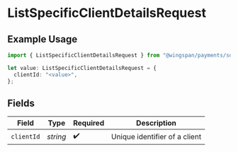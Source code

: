 # ListSpecificClientDetailsRequest

## Example Usage

```typescript
import { ListSpecificClientDetailsRequest } from "@wingspan/payments/sdk/models/operations";

let value: ListSpecificClientDetailsRequest = {
  clientId: "<value>",
};
```

## Fields

| Field                         | Type                          | Required                      | Description                   |
| ----------------------------- | ----------------------------- | ----------------------------- | ----------------------------- |
| `clientId`                    | *string*                      | :heavy_check_mark:            | Unique identifier of a client |